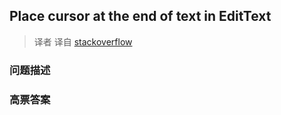 ## Place cursor at the end of text in EditText

> 译者 译自 [stackoverflow](http://stackoverflow.com/questions/6217378/place-cursor-at-the-end-of-text-in-edittext) 

### 问题描述 

### 高票答案 

